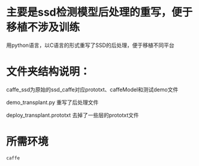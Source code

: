 # 主要是ssd检测模型后处理的重写，便于移植不涉及训练


用python语言，以C语言的形式重写了SSD的后处理，便于移植不同平台


# 文件夹结构说明：

  caffe_ssd为原始的ssd_caffe对应prototxt、caffeModel和测试demo文件
  
  demo_transplant.py 重写了后处理文件
  
  deploy_transplant.prototxt 去掉了一些层的prototxt文件
  

# 所需环境
	caffe
